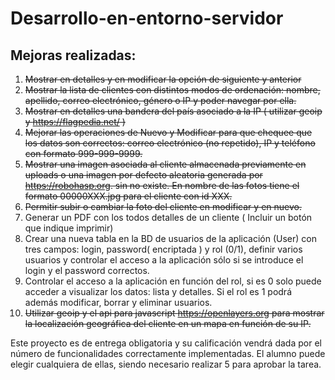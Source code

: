# Desarrollo-en-entorno-servidor

## Mejoras realizadas:

1) ~~Mostrar en detalles y en modificar la opción de siguiente y anterior~~
2) ~~Mostrar la lista de clientes con distintos modos de ordenación: nombre, apellido, correo electrónico, género o IP y
   poder navegar por ella.~~
3) ~~Mostrar en detalles una bandera del país asociado a la IP ( utilizar geoip y https://flagpedia.net/ )~~
4) ~~Mejorar las operaciones de Nuevo y Modificar para que chequee que los datos son correctos: correo electrónico (no
   repetido), IP y teléfono con formato 999-999-9999.~~
5) ~~Mostrar una imagen asociada al cliente almacenada previamente en uploads o una imagen por defecto aleatoria
   generada por https://robohasp.org. sin no existe. En nombre de las fotos tiene el formato 00000XXX.jpg para el
   cliente con id XXX.~~
6) ~~Permitir subir o cambiar la foto del cliente en modificar y en nuevo.~~
7) Generar un PDF con los todos detalles de un cliente ( Incluir un botón que indique imprimir)
8) Crear una nueva tabla en la BD de usuarios de la aplicación (User) con tres campos: login, password( encriptada ) y
   rol (0/1), definir varios usuarios y controlar el acceso a la aplicación sólo si se introduce el login y el password
   correctos.
9) Controlar el acceso a la aplicación en función del rol, si es 0 solo puede acceder a visualizar los datos: lista y
   detalles. Si el rol es 1 podrá además modificar, borrar y eliminar usuarios.
10) ~~Utilizar geoip y el api para javascript https://openlayers.org para mostrar la localización geográfica del cliente
    en un mapa en función de su IP.~~

Este proyecto es de entrega obligatoria y su calificación vendrá dada por el número de
funcionalidades correctamente implementadas. El alumno puede elegir cualquiera de ellas, siendo
necesario realizar 5 para aprobar la tarea.
